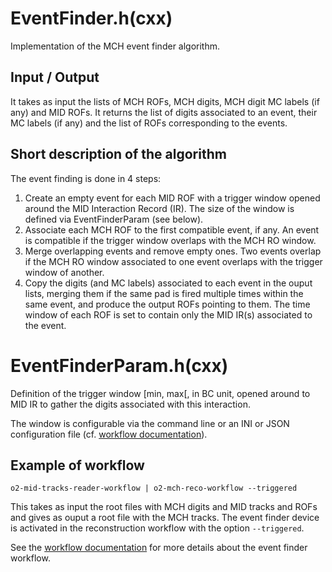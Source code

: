 <!-- doxy
\page refDetectorsMUONMCHTriggering Triggering
/doxy -->

# EventFinder.h(cxx)

Implementation of the MCH event finder algorithm.

## Input / Output

It takes as input the lists of MCH ROFs, MCH digits, MCH digit MC labels (if any) and MID ROFs. It returns the list of digits associated to an event, their MC labels (if any) and the list of ROFs corresponding to the events.

## Short description of the algorithm

The event finding is done in 4 steps:
1) Create an empty event for each MID ROF with a trigger window opened around the MID Interaction Record (IR). The size of the window is defined via EventFinderParam (see below).
2) Associate each MCH ROF to the first compatible event, if any. An event is compatible if the trigger window overlaps with the MCH RO window.
3) Merge overlapping events and remove empty ones. Two events overlap if the MCH RO window associated to one event overlaps with the trigger window of another.
4) Copy the digits (and MC labels) associated to each event in the ouput lists, merging them if the same pad is fired multiple times within the same event, and produce the output ROFs pointing to them. The time window of each ROF is set to contain only the MID IR(s) associated to the event.

# EventFinderParam.h(cxx)

Definition of the trigger window [min, max[, in BC unit, opened around to MID IR to gather the digits associated with this interaction.

The window is configurable via the command line or an INI or JSON configuration file (cf. [workflow documentation](../Workflow/README.md)).

## Example of workflow

`o2-mid-tracks-reader-workflow | o2-mch-reco-workflow --triggered`

This takes as input the root files with MCH digits and MID tracks and ROFs and gives as ouput a root file with the MCH tracks. The event finder device is activated in the reconstruction workflow with the option `--triggered`.

See the [workflow documentation](../Workflow/README.md) for more details about the event finder workflow.
